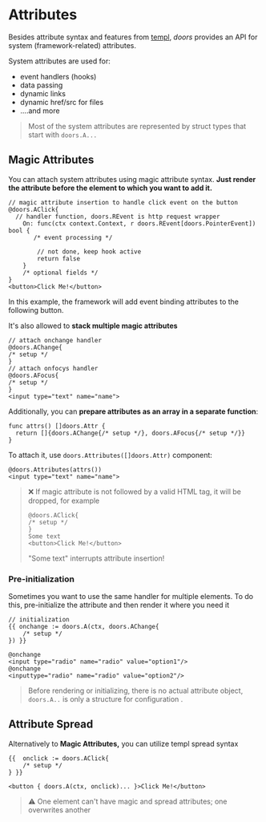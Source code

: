 # Attributes

Besides attribute syntax and features from [templ](https://templ.guide/syntax-and-usage/attributes), *doors* provides an API for system (framework-related) attributes.

System attributes are used for:

* event handlers (hooks)
* data passing
* dynamic links 
* dynamic href/src for files
* ....and more

>  Most of the system attributes are represented by struct types that start with `doors.A...`

## Magic Attributes

You can attach system attributes using magic attribute syntax. 
**Just render the attribute before the element to which you want to add it.**

```templ
// magic attribute insertion to handle click event on the button
@doors.AClick{
  // handler function, doors.REvent is http request wrapper
	On: func(ctx context.Context, r doors.REvent[doors.PointerEvent]) bool {
	   /* event processing */
	   
		// not done, keep hook active
		return false
	}
	/* optional fields */
}
<button>Click Me!</button> 
```

In this example, the framework will add event binding attributes to the following button. 

It's also allowed to **stack multiple magic attributes**

```temp
// attach onchange handler
@doors.AChange{
/* setup */
}
// attach onfocys handler
@doors.AFocus{
/* setup */
}
<input type="text" name="name">
```

Additionally,  you can **prepare attributes as an array in a separate function**:

```templ
func attrs() []doors.Attr {
  return []{doors.AChange{/* setup */}, doors.AFocus{/* setup */}}
}
```

To attach it, use `doors.Attributes([]doors.Attr)` component:

```templ
@doors.Attributes(attrs())
<input type="text" name="name">
```

>❌ If magic attribute is not followed by a valid HTML tag, it will be dropped, for example
>
>```templ
>@doors.AClick{
>/* setup */
>}
>Some text
><button>Click Me!</button> 
>```
>
>"Some text" interrupts attribute insertion!

### Pre-initialization

Sometimes you want to use the same handler for multiple elements. To do this, pre-initialize the attribute and then render it where you need it

```templ
// initialization
{{ onchange := doors.A(ctx, doors.AChange{
	/* setup */
}) }}

@onchange
<input type="radio" name="radio" value="option1"/>
@onchange
<inputtype="radio" name="radio" value="option2"/>

```

> Before rendering or initializing, there is no actual attribute object, `doors.A..` is only a  structure for configuration .

## Attribute Spread

Alternatively to **Magic Attributes,** you can utilize templ spread syntax

```templ
{{  onclick := doors.AClick{
	/* setup */
} }}

<button { doors.A(ctx, onclick)... }>Click Me!</button>
```

> ⚠️ One element can't have magic and spread attributes; one overwrites another



